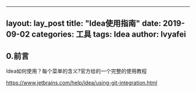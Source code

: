 
---
layout: lay_post
title: "Idea使用指南"
date: 2019-09-02
categories: 工具
tags: Idea
author: lvyafei
---

## 0.前言

Idea如何使用？每个菜单的含义?官方给的一个完整的使用教程

https://www.jetbrains.com/help/idea/using-git-integration.html
